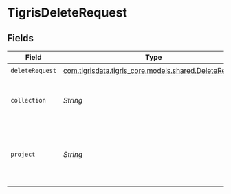 # TigrisDeleteRequest


## Fields

| Field                                                                                          | Type                                                                                           | Required                                                                                       | Description                                                                                    |
| ---------------------------------------------------------------------------------------------- | ---------------------------------------------------------------------------------------------- | ---------------------------------------------------------------------------------------------- | ---------------------------------------------------------------------------------------------- |
| `deleteRequest`                                                                                | [com.tigrisdata.tigris_core.models.shared.DeleteRequest](../../models/shared/DeleteRequest.md) | :heavy_check_mark:                                                                             | N/A                                                                                            |
| `collection`                                                                                   | *String*                                                                                       | :heavy_check_mark:                                                                             | Collection name where to insert documents.                                                     |
| `project`                                                                                      | *String*                                                                                       | :heavy_check_mark:                                                                             | Project name whose db is under target to delete documents.                                     |